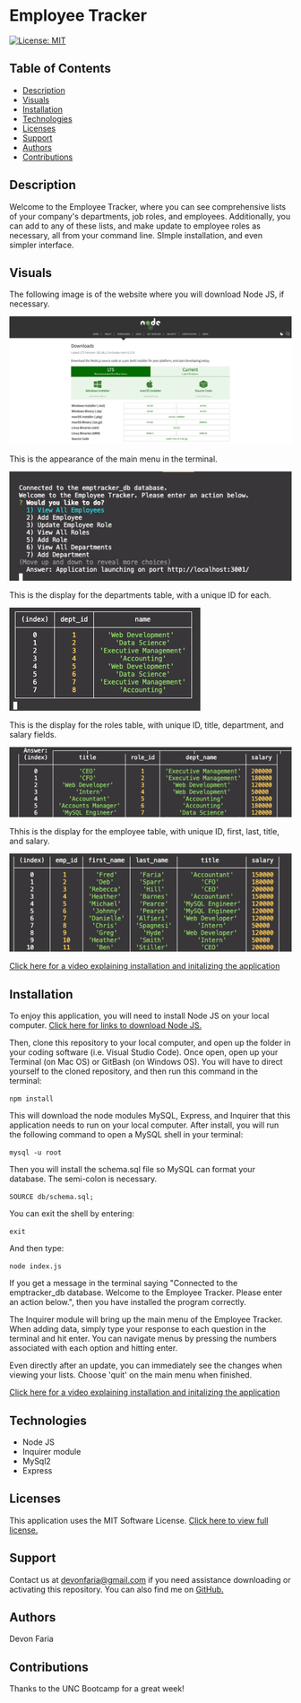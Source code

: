 # Employee Tracker

[![License: MIT](https://img.shields.io/badge/License-MIT-yellow.svg)](https://opensource.org/licenses/MIT)

## Table of Contents

* [Description](#description)
* [Visuals](#visuals)
* [Installation](#installation)
* [Technologies](#technologies)
* [Licenses](#licenses)
* [Support](#support)
* [Authors](#authors)
* [Contributions](#contributions)

## Description

Welcome to the Employee Tracker, where you can see comprehensive lists of your company's departments, job roles, and employees. Additionally, you can add to any of these lists, and make update to employee roles as necessary, all from your command line. SImple installation, and even simpler interface. 

## Visuals

The following image is of the website where you will download Node JS, if necessary.

![node j s website](./images/Download-Node-js.png)

This is the appearance of the main menu in the terminal.

![main menu](./images/main-menu.png)

This is the display for the departments table, with a unique ID for each.

![departments table display](./images/departments.png)

This is the display for the roles table, with unique ID, title, department, and salary fields.

![roles table display](./images/roles.png)

Thhis is the display for the employee table, with unique ID, first, last, title, and salary.

![employee table display](./images/employees.png)

[Click here for a video explaining installation and initalizing the application](https://drive.google.com/drive/folders/1t82iAdKtW-BBx0jmapCqC82QJS31dJ_F?usp=sharing)

## Installation

To enjoy this application, you will need to install Node JS on your local computer. [Click here for links to download Node JS.](https://nodejs.org/en/download/)

Then, clone this repository to your local computer, and open up the folder in your coding software (i.e. Visual Studio Code). Once open, open up your Terminal (on Mac OS) or GitBash (on Windows OS). You will have to direct yourself to the cloned repository, and then run this command in the terminal: 

`npm install`

This will download the node modules MySQL, Express, and Inquirer that this application needs to run on your local computer. After install, you will run the following command to open a MySQL shell in your terminal: 

`mysql -u root` 

Then you will install the schema.sql file so MySQL can format your database. The semi-colon is necessary.

`SOURCE db/schema.sql;`

You can exit the shell by entering:

`exit`

And then type:

`node index.js`

If you get a message in the terminal saying "Connected to the emptracker_db database.
Welcome to the Employee Tracker. Please enter an action below.", then you have installed the program correctly.  

The Inquirer module will bring up the main menu of the Employee Tracker. When adding data, simply type your response to each question in the terminal and hit enter. You can navigate menus by pressing the numbers associated with each option and hitting enter.

Even directly after an update, you can immediately see the changes when viewing your lists. Choose 'quit' on the main menu when finished.

[Click here for a video explaining installation and initalizing the application](https://drive.google.com/drive/folders/1t82iAdKtW-BBx0jmapCqC82QJS31dJ_F?usp=sharing)

## Technologies

* Node JS
* Inquirer module
* MySql2
* Express

## Licenses

This application uses the MIT Software License. [Click here to view full license.](LICENSE)

## Support

Contact us at devonfaria@gmail.com if you need assistance downloading or activating this repository. You can also find me on [GitHub.](https://github.com/devonfaria)

## Authors

Devon Faria

## Contributions

Thanks to the UNC Bootcamp for a great week!